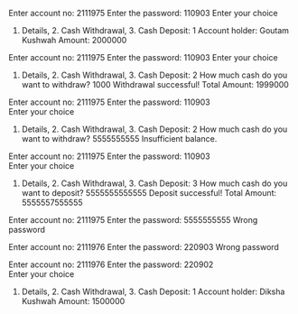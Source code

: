Enter account no: 2111975
Enter the password: 110903
Enter your choice
 1. Details, 2. Cash Withdrawal, 3. Cash Deposit: 1
Account holder: Goutam Kushwah
Amount: 2000000

Enter account no: 2111975
Enter the password: 110903
Enter your choice
 1. Details, 2. Cash Withdrawal, 3. Cash Deposit: 2
How much cash do you want to withdraw? 1000
Withdrawal successful!
Total Amount: 1999000

Enter account no: 2111975
Enter the password: 110903  
Enter your choice 
 1. Details, 2. Cash Withdrawal, 3. Cash Deposit: 2
How much cash do you want to withdraw? 5555555555
Insufficient balance.

Enter account no: 2111975
Enter the password: 110903  
Enter your choice 
 1. Details, 2. Cash Withdrawal, 3. Cash Deposit: 3
How much cash do you want to deposit? 5555555555555
Deposit successful!
Total Amount: 5555557555555

Enter account no: 2111975
Enter the password: 5555555555
Wrong password

Enter account no: 2111976
Enter the password: 220903
Wrong password

Enter account no: 2111976
Enter the password: 220902        
Enter your choice
 1. Details, 2. Cash Withdrawal, 3. Cash Deposit: 1
Account holder: Diksha Kushwah
Amount: 1500000
